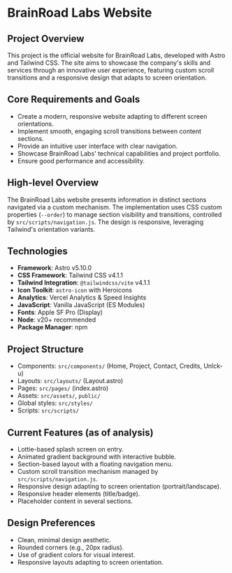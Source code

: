 # BrainRoad Labs Website

## Project Overview
This project is the official website for BrainRoad Labs, developed with Astro and Tailwind CSS. The site aims to showcase the company's skills and services through an innovative user experience, featuring custom scroll transitions and a responsive design that adapts to screen orientation.

## Core Requirements and Goals
- Create a modern, responsive website adapting to different screen orientations.
- Implement smooth, engaging scroll transitions between content sections.
- Provide an intuitive user interface with clear navigation.
- Showcase BrainRoad Labs' technical capabilities and project portfolio.
- Ensure good performance and accessibility.

## High-level Overview
The BrainRoad Labs website presents information in distinct sections navigated via a custom mechanism. The implementation uses CSS custom properties (`--order`) to manage section visibility and transitions, controlled by `src/scripts/navigation.js`. The design is responsive, leveraging Tailwind's orientation variants.

## Technologies
- **Framework**: Astro v5.10.0
- **CSS Framework**: Tailwind CSS v4.1.1
- **Tailwind Integration**: `@tailwindcss/vite` v4.1.1
- **Icon Toolkit**: `astro-icon` with Heroicons
- **Analytics**: Vercel Analytics & Speed Insights
- **JavaScript**: Vanilla JavaScript (ES Modules)
- **Fonts**: Apple SF Pro (Display)
- **Node**: v20+ recommended
- **Package Manager**: npm

## Project Structure
- Components: `src/components/` (Home, Project, Contact, Credits, Unlck-u)
- Layouts: `src/layouts/` (Layout.astro)
- Pages: `src/pages/` (index.astro)
- Assets: `src/assets/`, `public/`
- Global styles: `src/styles/`
- Scripts: `src/scripts/`

## Current Features (as of analysis)
- Lottie-based splash screen on entry.
- Animated gradient background with interactive bubble.
- Section-based layout with a floating navigation menu.
- Custom scroll transition mechanism managed by `src/scripts/navigation.js`.
- Responsive design adapting to screen orientation (portrait/landscape).
- Responsive header elements (title/badge).
- Placeholder content in several sections.

## Design Preferences
- Clean, minimal design aesthetic.
- Rounded corners (e.g., 20px radius).
- Use of gradient colors for visual interest.
- Responsive layouts adapting to screen orientation.

